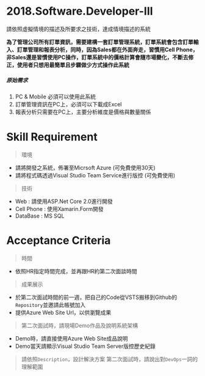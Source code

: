 # 2018.Software.Developer-III
請依照虛擬情境的描述及所要求之技術，達成情境描述的系統

**為了管理公司所有訂單資訊，需要建構一套訂單管理系統，訂單系統會包含訂單輸入、訂單管理和報表分析，同時，因為Sales都在外面奔走，習慣用Cell Phone，非Sales還是習慣使用PC操作，訂單系統中的價格計算會隨市場變化，不斷去修正，使用者只想用最簡單且步驟做少方式操作此系統**

##### 原始需求
1. PC & Mobile 必須可以使用此系統
2. 訂單管理資訊在PC上，必須可以下載成Excel
3. 報表分析只需要在PC上，主要分析維度是價格與數量關係

# Skill Requirement
> 環境
- 請將開發之系統，佈署至Micrsoft Azure (可免費使用30天)
- 請將程式碼透過Visual Studio Team Service進行版控 (可免費使用)
> 技術
- Web : 請使用ASP.Net Core 2.0進行開發
- Cell Phone : 使用Xamarin.Form開發
- DataBase : MS SQL

# Acceptance Criteria
> 時間
- 依照HR指定時間完成，並再跟HR約第二次面談時間
> 成果展示
- 於第二次面試時間的前一週，把自己的Code從VSTS搬移到Github的`Repository`並邀請此帳號加入
- 提供Azure Web Site Url，以供瀏覽成果
> 第二次面試時，請現場Demo作品及說明系統架構
- Demo時，請直接使用Azure Web Site成品說明
- Demo當天請顯示Visual Studio Team Server版控歷史紀錄
> 請依照`Description`，設計解決方案
> 第二次面試時，請說出對`DevOps`一詞的理解範圍

